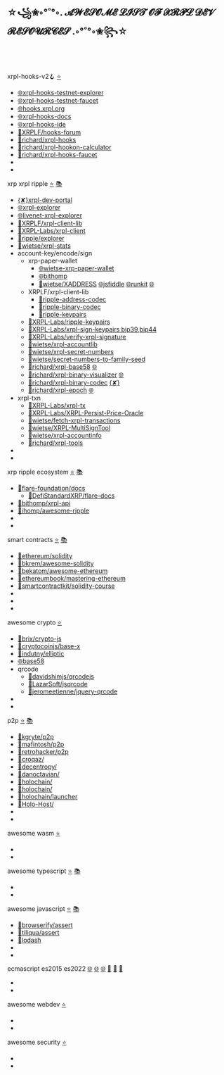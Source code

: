 
## ☆꧁✬◦°˚°◦. 𝓐𝓦𝓔𝓢𝓞𝓜𝓔 𝓛𝓘𝓢𝓣 𝓞𝓕 𝓧𝓡𝓟𝓛 𝓓𝓔𝓥 𝓡𝓔𝓢𝓞𝓤𝓡𝓒𝓔𝓢 .◦°˚°◦✬꧂☆


<br><br>

xrpl-hooks-v2🪝 [⭐](https://github.com/stars/f1f47a23/lists/xrpl-hooks)<br>

- [🌐xrpl-hooks-testnet-explorer](https://hooks-testnet-v2-explorer.xrpl-labs.com/)
- [🌐xrpl-hooks-testnet-faucet](https://hooks-testnet-v2.xrpl-labs.com/)
- [🌐hooks.xrpl.org](https://hooks.xrpl.org/)
- [🌐xrpl-hooks-docs](https://xrpl-hooks.readme.io/)
- [🌐xrpl-hooks-ide](https://hooks-builder.xrpl.org/develop)
- [🧰XRPLF/hooks-forum](https://github.com/XRPLF/Hooks/discussions)
- [🧰richard/xrpl-hooks](https://github.com/RichardAH/xrpl.js)
- [🧰richard/xrpl-hookon-calculator](https://github.com/RichardAH/xrpl-hookon-calculator)
- [🧰richard/xrpl-hooks-faucet](https://github.com/RichardAH/hooks-faucet)
- []()
- []()



xrp xrpl ripple [⭐](https://github.com/stars/f1f47a23/lists/xrpl) [📚](https://github.com/topics/xrpl)<br>

- [{✘}xrpl-dev-portal](https://xrpl.org/)
- [🌐xrpl-explorer](https://explorer.xrplf.org/)
- [🌐livenet-xrpl-explorer](https://livenet.xrpl.org/)
- [🧰XRPLF/xrpl-client-lib](https://github.com/XRPLF/xrpl.js)
- [🧰XRPL-Labs/xrpl-client](https://github.com/XRPL-Labs/xrpl-client)
- [🧰ripple/explorer](https://github.com/ripple/explorer)
- [🧰wietse/xrpl-stats](https://github.com/WietseWind/xrp-ledgerstats)
- account-key/encode/sign
  - xrp-paper-wallet
    - [🌐wietse-xrp-paper-wallet](https://www.xrpaddress.org/)
    - [🌐bithomp](https://bithomp.github.io/xrp-paper-wallet/)
    - [🧰wietse/XADDRESS](https://github.com/xrp-community/xrpl-tagged-address-codec) [🌐jsfiddle](https://jsfiddle.net/WietseWind/05rpvbag/) [🌐runkit](https://runkit.com/wietsewind/5cbf111b51e3ee00127b2b59) [🌐](https://xrpaddress.info/)
  - XRPLF/xrpl-client-lib
    - [🧰ripple-address-codec](https://github.com/XRPLF/xrpl.js/tree/main/packages/ripple-address-codec)
    - [🧰ripple-binary-codec](https://github.com/XRPLF/xrpl.js/tree/main/packages/ripple-binary-codec)
    - [🧰ripple-keypairs](https://github.com/XRPLF/xrpl.js/tree/main/packages/ripple-keypairs)
  - [🧰XRPL-Labs/ripple-keypairs](https://github.com/XRPL-Labs/ripple-keypairs)
  - [🧰XRPL-Labs/xrpl-sign-keypairs bip39,bip44](https://github.com/XRPL-Labs/xrpl-sign-keypairs)
  - [🧰XRPL-Labs/verify-xrpl-signature](https://github.com/XRPL-Labs/verify-xrpl-signature)
  - [🧰wietse/xrpl-accountlib](https://github.com/WietseWind/xrpl-accountlib)
  - [🧰wietse/xrpl-secret-numbers](https://github.com/WietseWind/xrpl-secret-numbers)
  - [🧰wietse/secret-numbers-to-family-seed](https://github.com/WietseWind/secret-numbers-to-family-seed)
  - [🧰richard/xrpl-base58](https://github.com/RichardAH/xrpl-base58-tool) [🌐](https://richardah.github.io/xrpl-base58-tool/)
  - [🧰richard/xrpl-binary-visualizer](https://github.com/RichardAH/xrpl-binary-visualizer) [🌐](https://richardah.github.io/xrpl-binary-visualizer/)
  - [🧰richard/xrpl-binary-codec](https://github.com/RichardAH/xrpl-binary-codec) [{✘}](https://xrpl.org/serialization.html)
  - [🧰richard/xrpl-epoch](https://github.com/RichardAH/xrpl-epoch-converter) [🌐](https://richardah.github.io/xrpl-epoch-converter/index.html)
- xrpl-txn
  - [🧰XRPL-Labs/xrpl-tx](https://github.com/XRPL-Labs/XrplTxData)
  - [🧰XRPL-Labs/XRPL-Persist-Price-Oracle](https://github.com/XRPL-Labs/XRPL-Persist-Price-Oracle)
  - [🧰wietse/fetch-xrpl-transactions](https://github.com/WietseWind/fetch-xrpl-transactions)
  - [🧰wietse/XRPL-MultiSignTool](https://github.com/WietseWind/XRPL-MultiSignTool)
  - [🧰wietse/xrpl-accountinfo](https://github.com/WietseWind/fetch-xrpl-accounts)
  - [🧰richard/xrpl-tools](https://github.com/RichardAH/xrpl-tools)
- []()
- []()




xrp ripple ecosystem [⭐](https://github.com/stars/f1f47a23/lists/ripple-xrp-ecosystem) [📚](https://github.com/topics/xrp)<br>

- [🧰flare-foundation/docs](https://github.com/flare-foundation/docs)
  - [🧰DefiStandardXRP/flare-docs](https://github.com/DefiStandardXRP/docs)
- [🧰bithomp/xrpl-api](https://github.com/Bithomp/xrpl-api)
- [🧰ihomp/awesome-ripple](https://github.com/ihomp/awesome-ripple)
- []()
- []()

smart contracts [⭐](https://github.com/stars/f1f47a23/lists/smart-contracts-dapps) [📚](https://github.com/topics/ethereum)<br>

- [🧰ethereum/solidity](https://github.com/ethereum/solidity)
- [🧰bkrem/awesome-solidity](https://github.com/bkrem/awesome-solidity)
- [🧰bekatom/awesome-ethereum](https://github.com/bekatom/awesome-ethereum)
- [🧰ethereumbook/mastering-ethereum](https://github.com/ethereumbook/ethereumbook)
- [🧰smartcontractkit/solidity-course](https://github.com/smartcontractkit/full-blockchain-solidity-course-py)
- []()
- []()
- []()

awesome crypto [⭐](https://github.com/stars/f1f47a23/lists/awesome-crypto)<br>

- [🧰brix/crypto-js](https://github.com/brix/crypto-js)
- [🧰cryptocoinjs/base-x](https://github.com/cryptocoinjs/base-x)
- [🧰indutny/elliptic](https://github.com/indutny/elliptic)
- [🌐base58](https://incoherency.co.uk/base58/)
- qrcode
  - [🧰davidshimjs/qrcodejs](https://github.com/davidshimjs/qrcodejs)
  - [🧰LazarSoft/jsqrcode](https://github.com/LazarSoft/jsqrcode)
  - [🧰jeromeetienne/jquery-qrcode](https://github.com/jeromeetienne/jquery-qrcode)
- []()
- []()


p2p [⭐](https://github.com/stars/f1f47a23/lists/p2p-holochain) [📚](https://github.com/topics/p2p)<br>

- [🧰kgryte/p2p](https://github.com/kgryte/awesome-peer-to-peer)
- [🧰mafintosh/p2p](https://github.com/mafintosh/awesome-p2p)
- [🧰retrohacker/p2p](https://github.com/retrohacker/awesome-p2p)
- [🧰croqaz/](https://github.com/croqaz/awesome-decentralized)
- [🧰decentropy/](https://github.com/decentropy/awesome-decentralized)
- [🧰danoctavian/](https://github.com/danoctavian/awesome-anti-censorship)
- [🧰holochain/](https://github.com/holochain/holochain)
- [🧰holochain/](https://github.com/holochain/happ-build-tutorial)
- [🧰holochain/launcher](https://github.com/holochain/launcher)
- [🧰Holo-Host/](https://github.com/Holo-Host/holo-nixpkgs)
- []()
- []()

awesome wasm [⭐](https://github.com/stars/f1f47a23/lists/awesome-wasm)<br>

- []()
- []()

awesome typescript [⭐](https://github.com/stars/f1f47a23/lists/awesome-typescript) [📚](https://github.com/topics/typescript)<br>

- []()
- []()

awesome javascript [⭐](https://github.com/stars/f1f47a23/lists/awesome-javascript) [📚](https://github.com/topics/javascript)<br>

- [🧰browserify/assert](https://github.com/browserify/commonjs-assert)
- [🧰tiliqua/assert](https://github.com/Tiliqua/assert-js)
- [🧰lodash](https://github.com/lodash/lodash)
- []()
- []()



ecmascript es2015 es2022 [🌐](https://yagmurcetintas.com/journal/whats-new-in-es2022) [🌐](https://dev.to/jasmin/whats-new-in-es2022-1de6) 
 [🌐](https://deliciousinsights.github.io/confoo-es2022/#/mainTitle) [🧰](https://github.com/sudheerj/ECMAScript-features) [🧰](https://github.com/tc39/proposals) [🧰](https://github.com/daumann/ECMAScript-new-features-list)<br>

- []()
- []()

awesome webdev [⭐](https://github.com/stars/f1f47a23/lists/awesome-webdev)<br>

- []()
- []()

awesome security [⭐](https://github.com/stars/f1f47a23/lists/awesome-security)<br>

- []()
- []()

<br><br>



